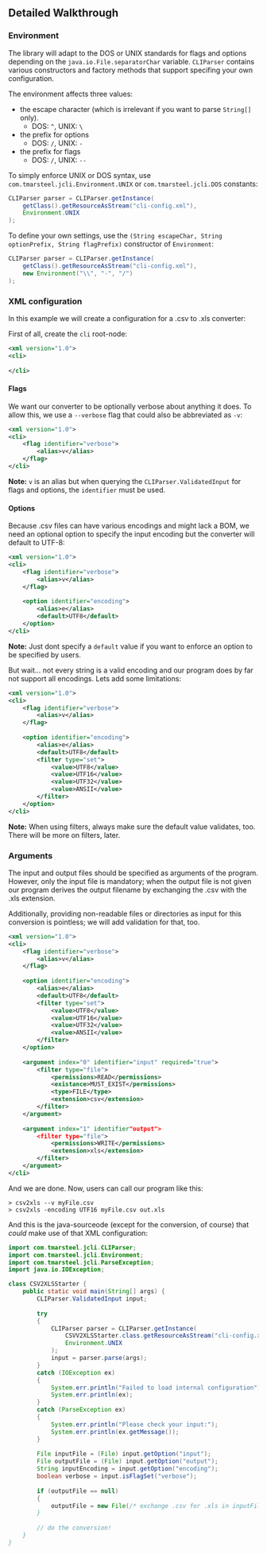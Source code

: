 ## Detailed Walkthrough

### Environment

The library will adapt to the DOS or UNIX standards for flags and options depending on the `java.io.File.separatorChar`
variable. `CLIParser` contains various constructors and factory methods that support specifing your own configuration.

The environment affects three values:

* the escape character (which is irrelevant if you want to parse `String[]` only).
    * DOS: `^`, UNIX: `\`
* the prefix for options
    * DOS: `/`, UNIX: `-`
* the prefix for flags
    * DOS: `/`, UNIX: `--`

To simply enforce UNIX or DOS syntax, use `com.tmarsteel.jcli.Environment.UNIX` or `com.tmarsteel.jcli.DOS` constants:

```java
CLIParser parser = CLIParser.getInstance(
    getClass().getResourceAsStream("cli-config.xml"),
    Environment.UNIX
);
```

To define your own settings, use the `(String escapeChar, String optionPrefix, String flagPrefix)` constructor of
`Environment`:

```java
CLIParser parser = CLIParser.getInstance(
    getClass().getResourceAsStream("cli-config.xml"),
    new Environment("\\", "-", "/")
);
```

### XML configuration

In this example we will create a configuration for a .csv to .xls converter:

First of all, create the `cli` root-node:

```xml
<xml version="1.0">
<cli>
    
</cli>
```

#### Flags

We want our converter to be optionally verbose about anything it does. To allow this, we use a `--verbose` flag
that could also be abbreviated as `-v`:

```xml
<xml version="1.0">
<cli>
    <flag identifier="verbose">
        <alias>v</alias>
    </flag>
</cli>
```

**Note:** `v` is an alias but when querying the `CLIParser.ValidatedInput` for flags and options, the `identifier` must be used.

#### Options

Because .csv files can have various encodings and might lack a BOM, we need an optional option to specify the input
encoding but the converter will default to UTF-8:

```xml
<xml version="1.0">
<cli>
    <flag identifier="verbose">
        <alias>v</alias>
    </flag>
    
    <option identifier="encoding">
        <alias>e</alias>
        <default>UTF8</default>
    </option>
</cli>
```

**Note:** Just dont specify a `default` value if you want to enforce an option to be specified by users.

But wait... not every string is a valid encoding and our program does by far not support all encodings.
Lets add some limitations:

```xml
<xml version="1.0">
<cli>
    <flag identifier="verbose">
        <alias>v</alias>
    </flag>
    
    <option identifier="encoding">
        <alias>e</alias>
        <default>UTF8</default>
        <filter type="set">
            <value>UTF8</value>
            <value>UTF16</value>
            <value>UTF32</value>
            <value>ANSII</value>
        </filter>
    </option>
</cli>
```

**Note:** When using filters, always make sure the default value validates, too. There will be more on filters, later.

### Arguments

The input and output files should be specified as arguments of the program. However, only the input file is mandatory;
when the output file is not given our program derives the output filename by exchanging the .csv with the .xls extension.

Additionally, providing non-readable files or directories as input for this conversion is pointless; we will add
validation for that, too.

```xml
<xml version="1.0">
<cli>
    <flag identifier="verbose">
        <alias>v</alias>
    </flag>
    
    <option identifier="encoding">
        <alias>e</alias>
        <default>UTF8</default>
        <filter type="set">
            <value>UTF8</value>
            <value>UTF16</value>
            <value>UTF32</value>
            <value>ANSII</value>
        </filter>
    </option>
    
    <argument index="0" identifier="input" required="true">
        <filter type="file">
            <permissions>READ</permissions>
            <existance>MUST_EXIST</permissions>
            <type>FILE</type>
            <extension>csv</extension>
        </filter>
    </argument>
    
    <argument index="1" identifier"output">
        <filter type="file">
            <permissions>WRITE</permissions>
            <extension>xls</extension>
        </filter>
    </argument>
</cli>
```

And we are done. Now, users can call our program like this:

```
> csv2xls --v myFile.csv
> csv2xls -encoding UTF16 myFile.csv out.xls
```

And this is the java-sourceode (except for the conversion, of course) that *could* make use of that XML configuration:

```java
import com.tmarsteel.jcli.CLIParser;
import com.tmarsteel.jcli.Environment;
import com.tmarsteel.jcli.ParseException;
import java.io.IOException;

class CSV2XLSStarter {
    public static void main(String[] args) {
        CLIParser.ValidatedInput input;
    
        try
        {
            CLIParser parser = CLIParser.getInstance(
                CSVV2XLSStarter.class.getResourceAsStream("cli-config.xml"),
                Environment.UNIX
            );
            input = parser.parse(args);
        }
        catch (IOException ex)
        {
            System.err.println("Failed to load internal configuration");
            System.err.println(ex);
        }
        catch (ParseException ex)
        {
            System.err.println("Please check your input:");
            System.err.println(ex.getMessage());
        }
        
        File inputFile = (File) input.getOption("input");
        File outputFile = (File) input.getOption("output");
        String inputEncoding = input.getOption("encoding");
        boolean verbose = input.isFlagSet("verbose");
        
        if (outputFile == null)
        {
            outputFile = new File(/* exchange .csv for .xls in inputFile here*);
        }
        
        // do the conversion!
    }
}
```